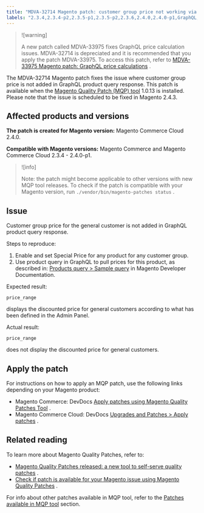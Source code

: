 ```yaml
---
title: "MDVA-32714 Magento patch: customer group price not working via GraphQL"
labels: "2.3.4,2.3.4-p2,2.3.5-p1,2.3.5-p2,2.3.6,2.4.0,2.4.0-p1,GraphQL,MQP 1.0.13,Magento Commerce,Magento Commerce Cloud,Magento Quality Patches,price,support tools"
---
```


>![warning]
>
>A new patch called MDVA-33975 fixes GraphQL price calculation issues. MDVA-32714 is depreciated and it is recommended that you apply the patch MDVA-33975. To access this patch, refer to [MDVA-33975 Magento patch: GraphQL price calculations](https://support.magento.com/hc/en-us/articles/360055782351) .

The MDVA-32714 Magento patch fixes the issue where сustomer group price is not added in GraphQL product query response. This patch is available when the [Magento Quality Patch (MQP) tool](https://devdocs.magento.com/guides/v2.4/comp-mgr/patching.html#mqp) 1.0.13 is installed. Please note that the issue is scheduled to be fixed in Magento 2.4.3.

## Affected products and versions

 **The patch is created for Magento version:** Magento Commerce Cloud 2.4.0.

 **Compatible with Magento versions:** Magento Commerce and Magento Commerce Cloud 2.3.4 - 2.4.0-p1.

>![info]
>
>Note: the patch might become applicable to other versions with new MQP tool releases. To check if the patch is compatible with your Magento version, run `./vendor/bin/magento-patches status` .

## Issue

Customer group price for the general customer is not added in GraphQL product query response.

 <span class="wysiwyg-underline">Steps to reproduce:</span> 

1. Enable and set Special Price for any product for any customer group.
1. Use product query in GraphQL to pull prices for this product, as described in: [Products query > Sample query](https://devdocs.magento.com/guides/v2.4/graphql/queries/products.html#sample-queries) in Magento Developer Documentation.

 <span class="wysiwyg-underline">Expected result:</span> 

```api
price_range
```

displays the discounted price for general customers according to what has been defined in the Admin Panel.

 <span class="wysiwyg-underline">Actual result:</span> 

```api
price_range
```

does not display the discounted price for general customers.

## Apply the patch

For instructions on how to apply an MQP patch, use the following links depending on your Magento product:

* Magento Commerce: DevDocs [Apply patches using Magento Quality Patches Tool](https://devdocs.magento.com/guides/v2.4/comp-mgr/patching/mqp.html) .
* Magento Commerce Cloud: DevDocs [Upgrades and Patches > Apply patches](https://devdocs.magento.com/cloud/project/project-patch.html) .

## Related reading

To learn more about Magento Quality Patches, refer to:

* [Magento Quality Patches released: a new tool to self-serve quality patches](https://support.magento.com/hc/en-us/articles/360047139492) .
* [Check if patch is available for your Magento issue using Magento Quality Patches](https://support.magento.com/hc/en-us/articles/360047125252) .

For info about other patches available in MQP tool, refer to the [Patches available in MQP tool](https://support.magento.com/hc/en-us/sections/360010506631-Patches-available-in-MQP-tool-) section.